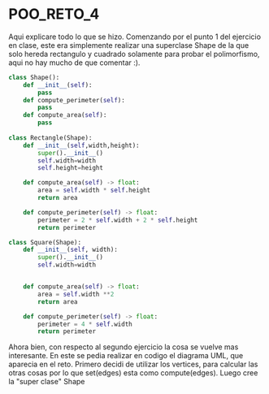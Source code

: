 # POO_RETO_4

Aqui explicare todo lo que se hizo. Comenzando por el punto 1 del ejercicio en clase, este era simplemente realizar una superclase Shape de la que solo hereda rectangulo y cuadrado solamente para probar el polimorfismo, aqui no hay mucho de que comentar :).

```python
class Shape():
    def __init__(self):
        pass
    def compute_perimeter(self):
        pass
    def compute_area(self):
        pass
    
class Rectangle(Shape):
    def __init__(self,width,height):
        super().__init__()
        self.width=width
        self.height=height

    def compute_area(self) -> float:
        area = self.width * self.height
        return area

    def compute_perimeter(self) -> float:
        perimeter = 2 * self.width + 2 * self.height
        return perimeter

class Square(Shape):
    def __init__(self, width):
        super().__init__()
        self.width=width


    def compute_area(self) -> float:
        area = self.width **2
        return area

    def compute_perimeter(self) -> float:
        perimeter = 4 * self.width
        return perimeter
```
Ahora bien, con respecto al segundo ejercicio la cosa se vuelve mas interesante. En este se pedia realizar en codigo el diagrama UML, que aparecia en el reto. Primero decidi de utilizar los vertices, para calcular las otras cosas por lo que set(edges) esta como compute(edges). Luego cree la "super clase" Shape


